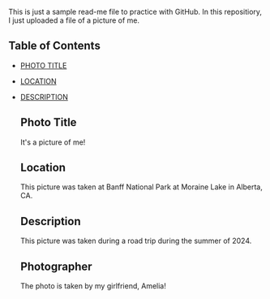 This is just a sample read-me file to practice with GitHub. In this repositiory, I just uploaded a file of a picture of me.

## Table of Contents

- [PHOTO TITLE](#PhotoTitle)
- [LOCATION](#Location)
- [DESCRIPTION](#Description)







  ## Photo Title
  It's a picture of me!

  ## Location
  This picture was taken at Banff National Park at Moraine Lake in Alberta, CA.

  ## Description
  This picture was taken during a road trip during the summer of 2024. 

  ## Photographer
  The photo is taken by my girlfriend, Amelia!
